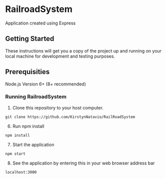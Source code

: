# RailroadSystem

Application created using Express

## Getting Started

These instructions will get you a copy of the project up and running on your local machine for development and testing purposes.

## Prerequisities

Node.js Version 6+ (8+ recommended)

### Running RailroadSystem

1) Clone this repository to your host computer.
```
git clone https://github.com/KirstynNatavio/RailRoadSystem
```

6) Run npm install
```
npm install
```

7) Start the application
```
npm start
```

8) See the application by entering this in your web browser address bar
```
localhost:3000
```

